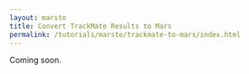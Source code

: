 ```yaml
---
layout: marsto
title: Convert TrackMate Results to Mars
permalink: /tutorials/marsto/trackmate-to-mars/index.html
---
```


Coming soon.
